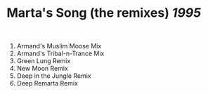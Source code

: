 # Marta's Song (the remixes) *1995*

 

1. Armand's Muslim Moose Mix
2. Armand's Tribal-n-Trance Mix
3. Green Lung Remix
4. New Moon Remix
5. Deep in the Jungle Remix
6. Deep Remarta Remix
